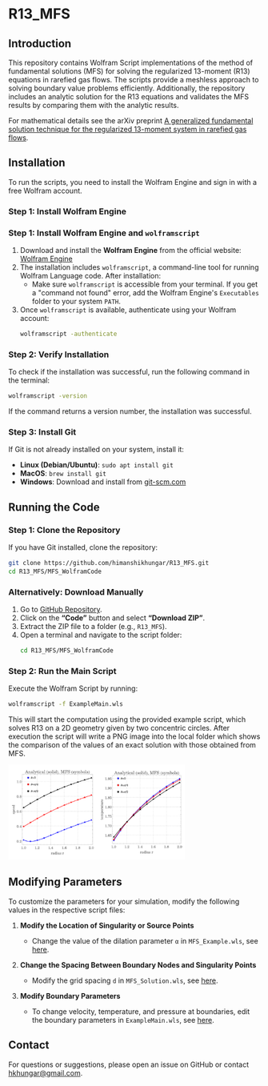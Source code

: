 # R13_MFS

## Introduction
This repository contains Wolfram Script implementations of the method of fundamental solutions (MFS) for solving the regularized 13-moment (R13) equations in rarefied gas flows. The scripts provide a meshless approach to solving boundary value problems efficiently. Additionally, the repository includes an analytic solution for the R13 equations and validates the MFS results by comparing them with the analytic results.

For mathematical details see the arXiv preprint [A generalized fundamental solution technique for the regularized 13-moment system in rarefied gas flows](https://arxiv.org/abs/2504.18261).

## Installation
To run the scripts, you need to install the Wolfram Engine and sign in with a free Wolfram account.

### **Step 1: Install Wolfram Engine**
### **Step 1: Install Wolfram Engine and `wolframscript`**
1. Download and install the **Wolfram Engine** from the official website: [Wolfram Engine](https://www.wolfram.com/engine/)
2. The installation includes `wolframscript`, a command-line tool for running Wolfram Language code. After installation:
   - Make sure `wolframscript` is accessible from your terminal. If you get a "command not found" error, add the Wolfram Engine's `Executables` folder to your system `PATH`.
3. Once `wolframscript` is available, authenticate using your Wolfram account:
   ```bash
   wolframscript -authenticate
   ```

### **Step 2: Verify Installation**
To check if the installation was successful, run the following command in the terminal:
```bash
wolframscript -version
```
If the command returns a version number, the installation was successful.

### **Step 3: Install Git**
If Git is not already installed on your system, install it:
- **Linux (Debian/Ubuntu)**: `sudo apt install git`
- **MacOS**: `brew install git`
- **Windows**: Download and install from [git-scm.com](https://git-scm.com/)


## Running the Code

### **Step 1: Clone the Repository**
If you have Git installed, clone the repository:
```bash
git clone https://github.com/himanshikhungar/R13_MFS.git
cd R13_MFS/MFS_WolframCode
```

### **Alternatively: Download Manually**
1. Go to [GitHub Repository](https://github.com/himanshikhungar/R13_MFS).
2. Click on the **“Code”** button and select **“Download ZIP”**.
3. Extract the ZIP file to a folder (e.g., `R13_MFS`).
4. Open a terminal and navigate to the script folder:
   ```bash
   cd R13_MFS/MFS_WolframCode
   ```

### **Step 2: Run the Main Script**
Execute the Wolfram Script by running:
```bash
wolframscript -f ExampleMain.wls
```

This will start the computation using the provided example script, which solves R13 on a 2D geometry given
by two concentric circles. After execution the script will write a PNG image into the local folder which shows the 
comparison of the values of an exact solution with those obtained from MFS.

<img src="MFS_WolframCode/R13_MFS_analytical.png" alt="Result Image" width="70%">

## Modifying Parameters
To customize the parameters for your simulation, modify the following values in the respective script files:

1. **Modify the Location of Singularity or Source Points**
   - Change the value of the dilation parameter `α` in `MFS_Example.wls`, see [here](MFS_WolframCode/MFS_Example.wls#L13).

2. **Change the Spacing Between Boundary Nodes and Singularity Points**
   - Modify the grid spacing `d` in `MFS_Solution.wls`, see [here](MFS_WolframCode/MFS_Solution.wls#L17).

3. **Modify Boundary Parameters**
   - To change velocity, temperature, and pressure at boundaries, edit the boundary parameters in `ExampleMain.wls`, see [here](MFS_WolframCode/ExampleMain.wls#L15).

## Contact
For questions or suggestions, please open an issue on GitHub or contact hkhungar@gmail.com.



